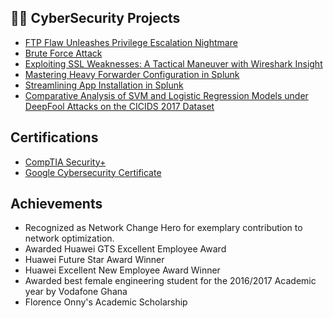 
 <h2>👨‍💻 CyberSecurity Projects</h2>

  - [FTP Flaw Unleashes Privilege Escalation Nightmare](https://github.com/Hannah-A-S-Adjei/Guarding_Data_in_Transit-An_FTP_Vulnerability_Exploration)
  - [Brute Force Attack](https://github.com/Hannah-A-S-Adjei/Brute_Force_Attack)
  - [Exploiting SSL Weaknesses: A Tactical Maneuver with Wireshark Insight](https://github.com/Hannah-A-S-Adjei/SSL-Vulnerability)
  - [Mastering Heavy Forwarder Configuration in Splunk](https://github.com/Hannah-A-S-Adjei/Mastering-Heavy-Forwarder-Configuration-in-Splunk)
  - [Streamlining App Installation in Splunk](https://github.com/Hannah-A-S-Adjei/Streamlining-App-Installation-in-Splunk)
  - [Comparative Analysis of SVM and Logistic Regression Models under DeepFool Attacks on the CICIDS 2017 Dataset](https://github.com/Hannah-A-S-Adjei/CSV/blob/master/DeepFool_Attack_on_SVM_and_LR.ipynb)

<h2>Certifications</h2>

  - [CompTIA Security+](https://www.credly.com/badges/ffc17a6c-4b98-4b00-98a6-c7a4a20a3840/public_url)
  - [Google Cybersecurity Certificate](https://www.credly.com/badges/772fefac-1e24-4235-9531-f2886566a677/public_url)
  
   
<h2>Achievements</h2>

-	Recognized as Network Change Hero for exemplary contribution to network optimization.
- Awarded Huawei GTS Excellent Employee Award 
- Huawei Future Star Award Winner
- Huawei Excellent New Employee Award Winner
-	Awarded best female engineering student for the 2016/2017 Academic year by Vodafone Ghana
- Florence Onny's Academic Scholarship


  




